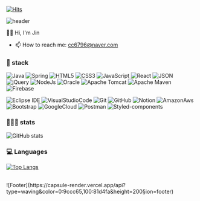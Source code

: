 <!-- 방문자 수 https://hits.seeyoufarm.com -->
[![Hits](https://hits.seeyoufarm.com/api/count/incr/badge.svg?url=https%3A%2F%2Fgithub.com%2FJin6796%2Fhit-counter&count_bg=%23A2CDE1&title_bg=%23555555&icon=github.svg&icon_color=%23E7E7E7&title=today%2FTotal&edge_flat=false)](https://github.com/Jin6796)


<!-- 
**Jin6796/Jin6796** is a ✨ _special_ ✨ repository because its `README.md` (this file) appears on your GitHub profile.

Here are some ideas to get you started:

- 🔭 I’m currently working on ... 
- 🌱 I’m currently learning ...
- 👯 I’m looking to collaborate on ...
- 🤔 I’m looking for help with ...
- 💬 Ask me about ...
- 📫 How to reach me: ...
- 😄 Pronouns: ...
- ⚡ Fun fact: .....
-->

<!-- https://github.com/kyechan99/capsule-render -->

![header](https://capsule-render.vercel.app/api?type=waving&color=0:9ccc65,100:81d4fa&height=200&section=header&text=👩🏻‍💻%20Jin's%20GitHub%20👩🏻‍💻&animation=twinkling&fontColor=ffffff&fontSize=50&fontAlignY=30)

👋🏻 Hi, I'm Jin
- 📫 How to reach me: cc6796@naver.com


### 📌 stack
![Java](https://img.shields.io/badge/java-%23ED8B00.svg?style=for-the-badge&logo=java&logoColor=white)
![Spring](https://img.shields.io/badge/spring-%236DB33F.svg?style=for-the-badge&logo=spring&logoColor=white)
![HTML5](https://img.shields.io/badge/html5-%23E34F26.svg?style=for-the-badge&logo=html5&logoColor=white)
![CSS3](https://img.shields.io/badge/css3-%231572B6.svg?style=for-the-badge&logo=css3&logoColor=white)
![JavaScript](https://img.shields.io/badge/Javascript-ffb13b?style=for-the-badge&logo=javascript&logoColor=black)
![React](https://img.shields.io/badge/-React-61DAFB?logo=react&logoColor=black&style=for-the-badge)
![JSON](https://img.shields.io/badge/JSON-000000?style=for-the-badge&logo=json&logoColor=white)
![jQuery](https://img.shields.io/badge/jquery-%230769AD.svg?style=for-the-badge&logo=jquery&logoColor=white)
![NodeJs](https://img.shields.io/badge/Node.js-339933?style=for-the-badge&logo=Node.js&logoColor=white)
![Oracle](https://img.shields.io/badge/oracle-F80000?style=for-the-badge&logo=oracle&logoColor=white)
![Apache Tomcat](https://img.shields.io/badge/apache%20tomcat-%23F8DC75.svg?style=for-the-badge&logo=apache-tomcat&logoColor=black)
![Apache Maven](https://img.shields.io/badge/Apache%20Maven-C71A36?style=for-the-badge&logo=Apache%20Maven&logoColor=white)
![Firebase](https://img.shields.io/badge/Firebase-FFCA28?style=for-the-badge&logo=Firebase&logoColor=black)

![Eclipse IDE](https://img.shields.io/badge/Eclipse%20IDE-2C2255.svg?&style=for-the-badge&logo=Eclipse%20IDE&logoColor=white)
![VisualStudioCode](https://img.shields.io/badge/Visual%20Studio%20Code-007ACC?style=for-the-badge&logo=Visual%20Studio%20Code&logoColor=white)
![Git](https://img.shields.io/badge/Git-F05032?style=for-the-badge&logo=git&logoColor=white)
![GitHub](https://img.shields.io/badge/github-%23121011.svg?style=for-the-badge&logo=github&logoColor=white)
![Notion](https://img.shields.io/badge/Notion-%23000000.svg?style=for-the-badge&logo=notion&logoColor=white)
![AmazonAws](https://img.shields.io/badge/Amazon%20aws-232F3E?style=for-the-badge&logo=Amazon%20aws&logoColor=orange)
![Bootstrap](https://img.shields.io/badge/Bootstrap-7952B3?style=for-the-badge&logo=bootstrap&logoColor=white)
![GoogleCloud](https://img.shields.io/badge/Google%20Cloud-4285F4?style=for-the-badge&logo=Google%20Cloud&logoColor=white)
![Postman](https://img.shields.io/badge/Postman-FF6C37?style=for-the-badge&logo=Postman&logoColor=white)
![Styled-components](https://img.shields.io/badge/styled%20components-DB7093?style=for-the-badge&logo=styled-components&logoColor=white)



### 👩🏻‍💻 stats
![GitHub stats](https://github-readme-stats-jin6796.vercel.app/api?username=Jin6796&show_icons=true)





### 💻 Languages

[![Top Langs](https://github-readme-stats-jin6796.vercel.app/api/top-langs/?username=Jin6796)](https://github.com/Jin6796/github-readme-stats)

<br>
![Footer](https://capsule-render.vercel.app/api?type=waving&color=0:9ccc65,100:81d4fa&height=200&section=footer)
